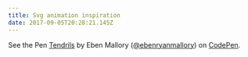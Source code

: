 ```yaml
---
title: Svg animation inspiration
date: 2017-09-05T20:28:21.145Z
---
```

<p data-height="500" data-theme-id="0" data-slug-hash="xLeJBQ" data-default-tab="html,result" data-user="ebenryanmallory" data-embed-version="2" data-pen-title="Tendrils" class="codepen">See the Pen <a href="https://codepen.io/ebenryanmallory/pen/xLeJBQ/">Tendrils</a> by Eben Mallory (<a href="https://codepen.io/ebenryanmallory">@ebenryanmallory</a>) on <a href="https://codepen.io">CodePen</a>.</p>

<script async src="https://production-assets.codepen.io/assets/embed/ei.js"></script>
